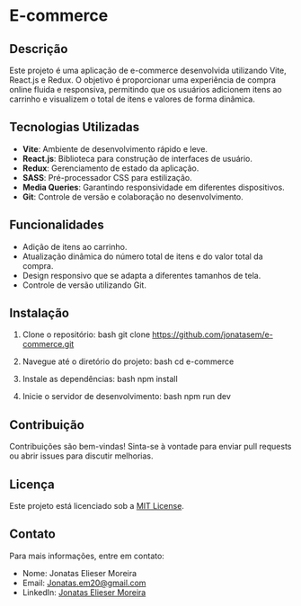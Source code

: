 # E-commerce

## Descrição

Este projeto é uma aplicação de e-commerce desenvolvida utilizando Vite, React.js e Redux. O objetivo é proporcionar uma experiência de compra online fluida e responsiva, permitindo que os usuários adicionem itens ao carrinho e visualizem o total de itens e valores de forma dinâmica.

## Tecnologias Utilizadas

- **Vite**: Ambiente de desenvolvimento rápido e leve.
- **React.js**: Biblioteca para construção de interfaces de usuário.
- **Redux**: Gerenciamento de estado da aplicação.
- **SASS**: Pré-processador CSS para estilização.
- **Media Queries**: Garantindo responsividade em diferentes dispositivos.
- **Git**: Controle de versão e colaboração no desenvolvimento.

## Funcionalidades

- Adição de itens ao carrinho.
- Atualização dinâmica do número total de itens e do valor total da compra.
- Design responsivo que se adapta a diferentes tamanhos de tela.
- Controle de versão utilizando Git.

## Instalação

1. Clone o repositório:
   bash
   git clone https://github.com/jonatasem/e-commerce.git
   

2. Navegue até o diretório do projeto:
   bash
   cd e-commerce
   

3. Instale as dependências:
   bash
   npm install
   

4. Inicie o servidor de desenvolvimento:
   bash
   npm run dev
   

## Contribuição

Contribuições são bem-vindas! Sinta-se à vontade para enviar pull requests ou abrir issues para discutir melhorias.

## Licença

Este projeto está licenciado sob a [MIT License](LICENSE).

## Contato

Para mais informações, entre em contato:
- Nome: Jonatas Elieser Moreira
- Email: Jonatas.em20@gmail.com
- LinkedIn: [Jonatas Elieser Moreira](https://www.linkedin.com/in/jonatas-elieser-moreira-948632270?utm_source=share&utm_campaign=share_via&utm_content=profile&utm_medium=android_app)
